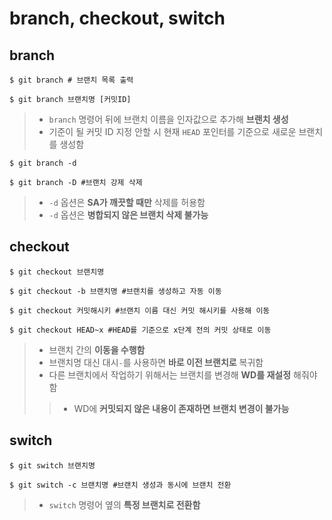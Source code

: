 <h1> branch, checkout, switch </h1>

<h2> branch </h2>

```git
$ git branch # 브랜치 목록 출력

$ git branch 브랜치명 [커밋ID]
```

> - `branch` 명령어 뒤에 브랜치 이름을 인자값으로 추가해 **브랜치 생성**
> - 기준이 될 커밋 ID 지정 안할 시 현재 `HEAD` 포인터를 기준으로 새로운 브랜치를 생성함

```git
$ git branch -d

$ git branch -D #브랜치 강제 삭제
```

> - `-d` 옵션은 **SA가 깨끗할 때만** 삭제를 허용함
> - `-d` 옵션은 **병합되지 않은 브랜치 삭제 불가능**

<h2> checkout </h2>

```git
$ git checkout 브랜치명

$ git checkout -b 브랜치명 #브랜치를 생성하고 자동 이동

$ git checkout 커밋해시키 #브랜치 이름 대신 커밋 해시키를 사용해 이동

$ git checkout HEAD~x #HEAD를 기준으로 x단계 전의 커밋 상태로 이동
```

> - 브랜치 간의 **이동을 수행함**
> - 브랜치명 대신 대시`-`를 사용하면 **바로 이전 브랜치로** 복귀함
> - 다른 브랜치에서 작업하기 위해서는 브랜치를 변경해 **WD를 재설정** 해줘야 함
>> - WD에 **커밋되지 않은 내용이 존재하면 브랜치 변경이 불가능**

<h2> switch </h2>

```git
$ git switch 브랜치명

$ git switch -c 브랜치명 #브랜치 생성과 동시에 브랜치 전환
```

> - `switch` 명령어 옆의 **특정 브랜치로 전환함**

